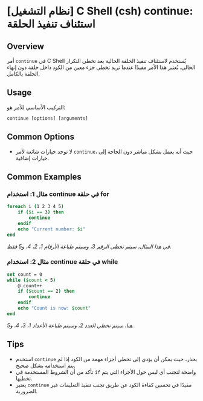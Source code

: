 # [نظام التشغيل] C Shell (csh) continue: استئناف تنفيذ الحلقة

## Overview
أمر `continue` في C Shell يُستخدم لاستئناف تنفيذ الحلقة الحالية بعد تخطي التكرار الحالي. يُعتبر هذا الأمر مفيدًا عندما تريد تخطي جزء معين من الكود داخل حلقة دون إنهاء الحلقة بالكامل.

## Usage
التركيب الأساسي للأمر هو:
```
continue [options] [arguments]
```

## Common Options
- لا توجد خيارات شائعة لأمر `continue`، حيث أنه يعمل بشكل مباشر دون الحاجة إلى خيارات إضافية.

## Common Examples
### مثال 1: استخدام continue في حلقة for
```csh
foreach i (1 2 3 4 5)
    if ($i == 3) then
        continue
    endif
    echo "Current number: $i"
end
```
*في هذا المثال، سيتم تخطي الرقم 3، وسيتم طباعة الأرقام 1، 2، 4، و5 فقط.*

### مثال 2: استخدام continue في حلقة while
```csh
set count = 0
while ($count < 5)
    @ count++
    if ($count == 2) then
        continue
    endif
    echo "Count is now: $count"
end
```
*هنا، سيتم تخطي العدد 2، وسيتم طباعة الأعداد 1، 3، 4، و5.*

## Tips
- استخدم `continue` بحذر، حيث يمكن أن يؤدي إلى تخطي أجزاء مهمة من الكود إذا لم يتم استخدامه بشكل صحيح.
- تأكد من أن الشروط المستخدمة في `if` واضحة لتجنب أي لبس حول الأجزاء التي يتم تخطيها.
- يعتبر `continue` مفيدًا في تحسين كفاءة الكود عن طريق تجنب تنفيذ التعليمات غير الضرورية.
